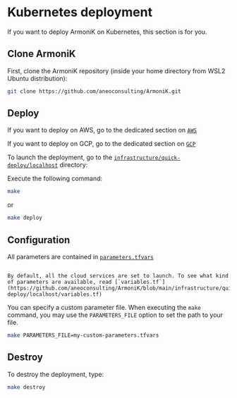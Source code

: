 # Kubernetes deployment

If you want to deploy ArmoniK on Kubernetes, this section is for you.


## Clone ArmoniK


First, clone the ArmoniK repository (inside your home directory from WSL2 Ubuntu distribution):

```bash [shell]
git clone https://github.com/aneoconsulting/ArmoniK.git
```

## Deploy


If you want to deploy on AWS, go to the dedicated section on [`AWS`](https://github.com/aneoconsulting/ArmoniK/tree/main/infrastructure/quick-deploy/aws)

If you want to deploy on GCP, go to the dedicated section on [`GCP`](https://github.com/aneoconsulting/ArmoniK/tree/main/infrastructure/quick-deploy/gcp)

To launch the deployment, go to the [`infrastructure/quick-deploy/localhost`](https://github.com/aneoconsulting/ArmoniK/tree/main/infrastructure/quick-deploy/localhost) directory:

Execute the following command:

```bash
make
```

or

```bash
make deploy
```

## Configuration

All parameters are contained in [`parameters.tfvars`](https://github.com/aneoconsulting/ArmoniK/blob/main/infrastructure/quick-deploy/localhost/parameters.tfvars)



```{note}

By default, all the cloud services are set to launch. To see what kind of parameters are available, read [`variables.tf`](https://github.com/aneoconsulting/ArmoniK/blob/main/infrastructure/quick-deploy/localhost/variables.tf)

```

You can specify a custom parameter file. When executing the `make` command, you may use the `PARAMETERS_FILE` option to set the path to your file.

```bash
make PARAMETERS_FILE=my-custom-parameters.tfvars
```

## Destroy

To destroy the deployment, type:

```bash
make destroy
```

